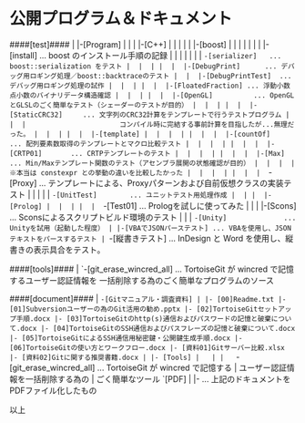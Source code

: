 公開プログラム＆ドキュメント
======

####[test]####
     |
     |-[Program]
     |  |
     |  |-[C++]
     |  |  |
     |  |  |-[boost]
     |  |  |  |
     |  |  |  |-[install]      ... boost のインストール手順の記録
     |  |  |  |
     |  |  |  `-[serializer]   ... boost::serialization をテスト
     |  |  |
     |  |  |-[DebugPrint]      ... デバッグ用ロギング処理／boost::backtraceのテスト
     |  |  |-[DebugPrintTest]  ... デバッグ用ロギング処理の試作
     |  |  |
     |  |  |-[FloatedFraction] ... 浮動小数点小数のバイナリデータ構造確認
     |  |  |
     |  |  |-[OpenGL]          ... OpenGLとGLSLのごく簡単なテスト（シェーダーのテストが目的）
     |  |  |
     |  |  |-[StaticCRC32]     ... 文字列のCRC32計算をテンプレートで行うテストプログラム
     |  |  |                       コンパイル時に完結する事前計算を目指したが...無理だった。
     |  |  |
     |  |  |-[template]
     |  |  |  |
     |  |  |  |-[countOf]      ... 配列要素数取得のテンプレートとマクロ比較テスト
     |  |  |  |
     |  |  |  |-[CRTP01]       ... CRTPテンプレートのテスト
     |  |  |  |
     |  |  |  |-[Max]          ... Min/Maxテンプレート関数のテスト（アセンブラ展開の状態確認が目的）
     |  |  |  |                    ※本当は constexpr との挙動の違いを比較したかった
     |  |  |  |
     |  |  |  `-[Proxy]        ... テンプレートによる、Proxyパターンおよび自前仮想クラスの実装テスト
     |  |  |
     |  |  `-[UnitTest]        ... ユニットテスト用処理作成
     |  |
     |  |-[Prolog]
     |  |  |
     |  |  `-[Test01]          ... Prologを試しに使ってみた
     |  |
     |  |-[Scons]              ... Sconsによるスクリプトビルド環境のテスト
     |  |
     |  `-[Unity]              ... Unityを試用（起動した程度）
     |
     |-[VBAでJSONパーステスト] ... VBAを使用し、JSONテキストをパースするテスト
     |
     `-[縦書きテスト]          ... InDesign と Word を使用し、縦書きの表示具合をテスト。

####[tools]####
     |
     `-[git_erase_wincred_all] ... TortoiseGit が wincred で記憶するユーザー認証情報を
                               一括削除する為のごく簡単なプログラムのソース

####[document]####
     |
     `-[Gitマニュアル・調査資料]
        |
        |- [00]Readme.txt
        |- [01]Subversionユーザーの為のGit活用の勧め.pptx
        |- [02]TortoiseGitセットアップ手順.docx
        |- [03]TortoiseGitのhttp(s)通信およびパスワードの記憶と破棄について.docx
        |- [04]TortoiseGitのSSH通信およびパスフレーズの記憶と破棄について.docx
        |- [05]TortoiseGitによるSSH通信用秘密鍵・公開鍵生成手順.docx
        |- [06]TortoiseGitの使い方とワークフロー.docx
        |- [資料01]Gitサーバー比較.xlsx
        |- [資料02]Gitに関する推奨書籍.docx
        |
        |- [Tools]
        |   |
        |   `-[git_erase_wincred_all] ... TortoiseGit が wincred で記憶する
        |                                 ユーザー認証情報を一括削除する為の
        |                                 ごく簡単なツール
        `[PDF]
          |
          |- ... 上記のドキュメントをPDFファイル化したもの

以上
